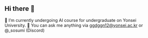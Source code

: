 ## Hi there 👋

🌱 I’m currently undergoing AI course for undergraduate on Yonsei University.
💬 You can ask me anything via ggdggn12@yonsei.ac.kr or @_sosumi (Discord)
<!--
**Sosumi001/Sosumi001** is a ✨ _special_ ✨ repository because its `README.md` (this file) appears on your GitHub profile.

Here are some ideas to get you started:

- 🔭 I’m currently working on ...
- 🌱 I’m currently learning ...
- 👯 I’m looking to collaborate on ...
- 🤔 I’m looking for help with ...
- 💬 Ask me about ...
- 📫 How to reach me: ...
- 😄 Pronouns: ...
- ⚡ Fun fact: ...
-->

